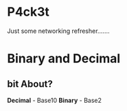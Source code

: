 # P4ck3t

Just some networking refresher.......

# Binary and Decimal

## bit About?

**Decimal** - Base10 
**Binary** - Base2

